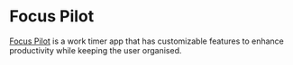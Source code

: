# Focus Pilot
[Focus Pilot](https://maijako.github.io/focus-pilot/) is a work timer app that has customizable features to enhance productivity while keeping the user organised.

